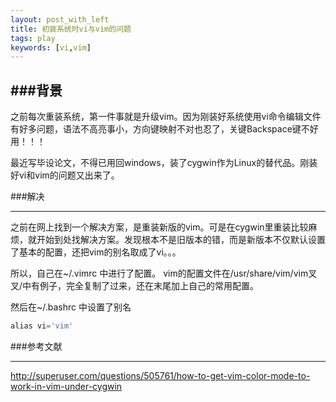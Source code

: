 ```yaml
---
layout: post_with_left
title: 初装系统时vi与vim的问题
tags: play
keywords: [vi,vim]
---
```


###背景
---
之前每次重装系统，第一件事就是升级vim。因为刚装好系统使用vi命令编辑文件有好多问题，语法不高亮事小，方向键映射不对也忍了，关键Backspace键不好用！！！    

最近写毕设论文，不得已用回windows，装了cygwin作为Linux的替代品。刚装好vi和vim的问题又出来了。   


###解决

---
之前在网上找到一个解决方案，是重装新版的vim。可是在cygwin里重装比较麻烦，就开始到处找解决方案。发现根本不是旧版本的错，而是新版本不仅默认设置了基本的配置，还把vim的别名取成了vi。。。    

所以，自己在~/.vimrc 中进行了配置。
vim的配置文件在/usr/share/vim/vim叉叉/中有例子，完全复制了过来，还在末尾加上自己的常用配置。

然后在~/.bashrc 中设置了别名

```python
alias vi='vim'

```


###参考文献

---
http://superuser.com/questions/505761/how-to-get-vim-color-mode-to-work-in-vim-under-cygwin


